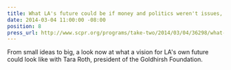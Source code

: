 ```yaml
---
title: What LA's future could be if money and politics weren't issues, KPCC
date: 2014-03-04 11:00:00 -08:00
position: 8
press_url: http://www.scpr.org/programs/take-two/2014/03/04/36298/what-la-s-future-could-be-if-money-and-politics-we/
---
```


From small ideas to big, a look now at what a vision for LA's own future could look like with Tara Roth, president of the Goldhirsh Foundation.
